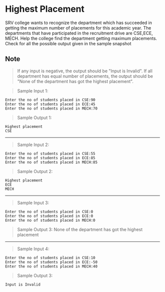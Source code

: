 # Highest Placement

SRV college wants to recognize the department which has succeeded in getting the maximum number of placements for this academic year. The departments that have participated in the recruitment drive are CSE,ECE, MECH. Help the college find the department getting maximum placements. Check for all the possible output given in the sample snapshot

## Note

> If any input is negative, the output should be "Input is Invalid".  If all department has equal number of placements, the output should be "None of the department has got the highest placement".

> Sample Input 1:

    Enter the no of students placed in CSE:90
    Enter the no of students placed in ECE:45
    Enter the no of students placed in MECH:70

> Sample Output 1:

    Highest placement
    CSE

--- 

> Sample Input 2:

    Enter the no of students placed in CSE:55
    Enter the no of students placed in ECE:85
    Enter the no of students placed in MECH:85

> Sample Output 2:

    Highest placement
    ECE
    MECH

--- 

> Sample Input 3:

    Enter the no of students placed in CSE:0
    Enter the no of students placed in ECE:0
    Enter the no of students placed in MECH:0

> Sample Output 3:
    None of the department has got the highest placement

---

> Sample Input 4:

    Enter the no of students placed in CSE:10
    Enter the no of students placed in ECE:-50
    Enter the no of students placed in MECH:40

> Sample Output 3:

    Input is Invalid 